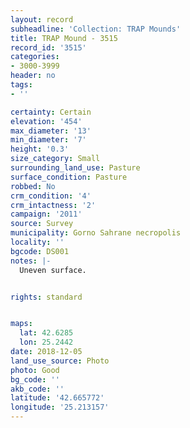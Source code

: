 ```yaml
---
layout: record
subheadline: 'Collection: TRAP Mounds'
title: TRAP Mound - 3515
record_id: '3515'
categories:
- 3000-3999
header: no
tags:
- ''

certainty: Certain
elevation: '454'
max_diameter: '13'
min_diameter: '7'
height: '0.3'
size_category: Small
surrounding_land_use: Pasture
surface_condition: Pasture
robbed: No
crm_condition: '4'
crm_intactness: '2'
campaign: '2011'
source: Survey
municipality: Gorno Sahrane necropolis
locality: ''
bgcode: DS001
notes: |-
  Uneven surface.


rights: standard


maps:
  lat: 42.6285
  lon: 25.2442
date: 2018-12-05
land_use_source: Photo
photo: Good
bg_code: ''
akb_code: ''
latitude: '42.665772'
longitude: '25.213157'
---
```

